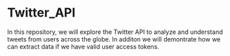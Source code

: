 # Twitter_API
In this repository, we will explore the Twitter API to analyze and understand tweets from users across the globe. In additon
we will demontrate how we can extract data if we have valid user access tokens.
